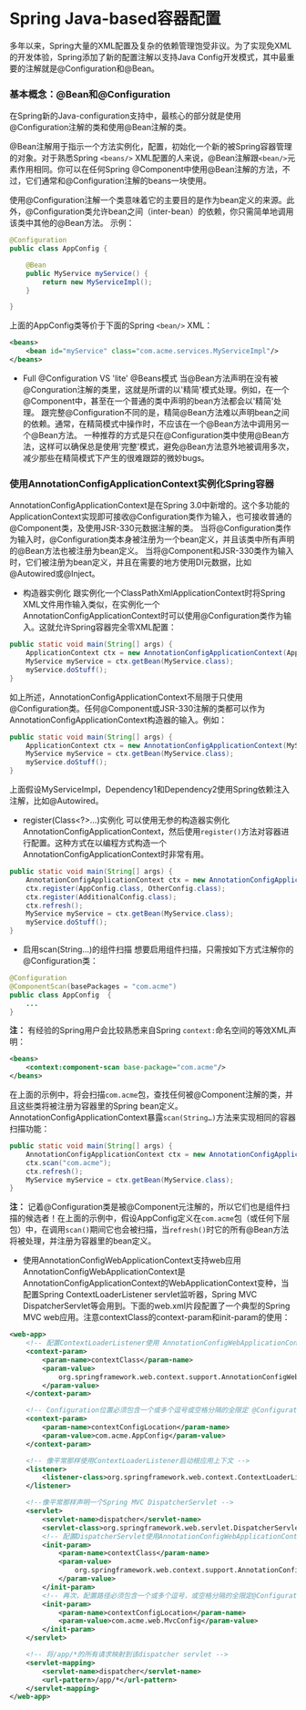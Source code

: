 Spring Java-based容器配置
==========

多年以来，Spring大量的XML配置及复杂的依赖管理饱受非议。为了实现免XML的开发体验，Spring添加了新的配置注解以支持Java Config开发模式，其中最重要的注解就是@Configuration和@Bean。

### 基本概念：@Bean和@Configuration
在Spring新的Java-configuration支持中，最核心的部分就是使用@Configuration注解的类和使用@Bean注解的类。

@Bean注解用于指示一个方法实例化，配置，初始化一个新的被Spring容器管理的对象。对于熟悉Spring `<beans/>` XML配置的人来说，@Bean注解跟`<bean/>`元素作用相同。你可以在任何Spring @Component中使用@Bean注解的方法，不过，它们通常和@Configuration注解的beans一块使用。

使用@Configuration注解一个类意味着它的主要目的是作为bean定义的来源。此外，@Configuration类允许bean之间（inter-bean）的依赖，你只需简单地调用该类中其他的@Bean方法。
示例：
```java
@Configuration
public class AppConfig {

    @Bean
    public MyService myService() {
        return new MyServiceImpl();
    }

}
```
上面的AppConfig类等价于下面的Spring `<bean/>` XML：
```xml
<beans>
    <bean id="myService" class="com.acme.services.MyServiceImpl"/>
</beans>
```
* Full @Configuration VS 'lite' @Beans模式
当@Bean方法声明在没有被@Conguration注解的类里，这就是所谓的以'精简'模式处理。例如，在一个@Component中，甚至在一个普通的类中声明的bean方法都会以'精简'处理。
跟完整@Configuration不同的是，精简@Bean方法难以声明bean之间的依赖。通常，在精简模式中操作时，不应该在一个@Bean方法中调用另一个@Bean方法。
一种推荐的方式是只在@Configuration类中使用@Bean方法，这样可以确保总是使用'完整'模式，避免@Bean方法意外地被调用多次，减少那些在精简模式下产生的很难跟踪的微妙bugs。

### 使用AnnotationConfigApplicationContext实例化Spring容器
AnnotationConfigApplicationContext是在Spring 3.0中新增的。这个多功能的ApplicationContext实现即可接收@Configuration类作为输入，也可接收普通的@Component类，及使用JSR-330元数据注解的类。
当将@Configuration类作为输入时，@Configuration类本身被注册为一个bean定义，并且该类中所有声明的@Bean方法也被注册为bean定义。
当将@Component和JSR-330类作为输入时，它们被注册为bean定义，并且在需要的地方使用DI元数据，比如@Autowired或@Inject。

* 构造器实例化
跟实例化一个ClassPathXmlApplicationContext时将Spring XML文件用作输入类似，在实例化一个AnnotationConfigApplicationContext时可以使用@Configuration类作为输入。这就允许Spring容器完全零XML配置：
```java
public static void main(String[] args) {
    ApplicationContext ctx = new AnnotationConfigApplicationContext(AppConfig.class);
    MyService myService = ctx.getBean(MyService.class);
    myService.doStuff();
}
```
如上所述，AnnotationConfigApplicationContext不局限于只使用@Configuration类。任何@Component或JSR-330注解的类都可以作为AnnotationConfigApplicationContext构造器的输入。例如：
```java
public static void main(String[] args) {
    ApplicationContext ctx = new AnnotationConfigApplicationContext(MyServiceImpl.class, Dependency1.class, Dependency2.class);
    MyService myService = ctx.getBean(MyService.class);
    myService.doStuff();
}
```
上面假设MyServiceImpl，Dependency1和Dependency2使用Spring依赖注入注解，比如@Autowired。

* register(Class<?>…​)实例化
可以使用无参的构造器实例化AnnotationConfigApplicationContext，然后使用`register()`方法对容器进行配置。这种方式在以编程方式构造一个AnnotationConfigApplicationContext时非常有用。
```java
public static void main(String[] args) {
    AnnotationConfigApplicationContext ctx = new AnnotationConfigApplicationContext();
    ctx.register(AppConfig.class, OtherConfig.class);
    ctx.register(AdditionalConfig.class);
    ctx.refresh();
    MyService myService = ctx.getBean(MyService.class);
    myService.doStuff();
}
```

* 启用scan(String…​)的组件扫描
想要启用组件扫描，只需按如下方式注解你的@Configuration类：
```java
@Configuration
@ComponentScan(basePackages = "com.acme")
public class AppConfig  {
    ...
}
```
**注：** 有经验的Spring用户会比较熟悉来自Spring `context:`命名空间的等效XML声明：
```xml
<beans>
    <context:component-scan base-package="com.acme"/>
</beans>
```
在上面的示例中，将会扫描`com.acme`包，查找任何被@Component注解的类，并且这些类将被注册为容器里的Spring bean定义。AnnotationConfigApplicationContext暴露`scan(String…​)`方法来实现相同的容器扫描功能：
```java
public static void main(String[] args) {
    AnnotationConfigApplicationContext ctx = new AnnotationConfigApplicationContext();
    ctx.scan("com.acme");
    ctx.refresh();
    MyService myService = ctx.getBean(MyService.class);
}
```
**注：** 记着@Configuration类是被@Component元注解的，所以它们也是组件扫描的候选者！在上面的示例中，假设AppConfig定义在`com.acme`包（或任何下层包）中，在调用`scan()`期间它也会被扫描，当`refresh()`时它的所有@Bean方法将被处理，并注册为容器里的bean定义。

* 使用AnnotationConfigWebApplicationContext支持web应用
AnnotationConfigWebApplicationContext是AnnotationConfigApplicationContext的WebApplicationContext变种，当配置Spring ContextLoaderListener servlet监听器，Spring MVC DispatcherServlet等会用到。下面的web.xml片段配置了一个典型的Spring MVC web应用。注意contextClass的context-param和init-param的使用：
```xml
<web-app>
    <!-- 配置ContextLoaderListener使用 AnnotationConfigWebApplicationContext代替默认的XmlWebApplicationContext -->
    <context-param>
        <param-name>contextClass</param-name>
        <param-value>
            org.springframework.web.context.support.AnnotationConfigWebApplicationContext
        </param-value>
    </context-param>

    <!-- Configuration位置必须包含一个或多个逗号或空格分隔的全限定 @Configuration类.组件扫描中要指定该全限定包.-->
    <context-param>
        <param-name>contextConfigLocation</param-name>
        <param-value>com.acme.AppConfig</param-value>
    </context-param>

    <!-- 像平常那样使用ContextLoaderListener启动根应用上下文 -->
    <listener>
        <listener-class>org.springframework.web.context.ContextLoaderListener</listener-class>
    </listener>

    <!--像平常那样声明一个Spring MVC DispatcherServlet -->
    <servlet>
        <servlet-name>dispatcher</servlet-name>
        <servlet-class>org.springframework.web.servlet.DispatcherServlet</servlet-class>
        <!-- 配置DispatcherServlet使用AnnotationConfigWebApplicationContext代替默认的XmlWebApplicationContext -->
        <init-param>
            <param-name>contextClass</param-name>
            <param-value>
                org.springframework.web.context.support.AnnotationConfigWebApplicationContext
            </param-value>
        </init-param>
        <!-- 再次，配置路径必须包含一个或多个逗号，或空格分隔的全限定@Configuration类 -->
        <init-param>
            <param-name>contextConfigLocation</param-name>
            <param-value>com.acme.web.MvcConfig</param-value>
        </init-param>
    </servlet>

    <!-- 将/app/*的所有请求映射到该dispatcher servlet -->
    <servlet-mapping>
        <servlet-name>dispatcher</servlet-name>
        <url-pattern>/app/*</url-pattern>
    </servlet-mapping>
</web-app>
```



























